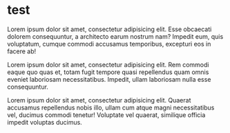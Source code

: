 # test

Lorem ipsum dolor sit amet, consectetur adipisicing elit. Esse obcaecati dolorem consequuntur, a architecto earum nostrum nam? Impedit eum, quis voluptatum, cumque commodi accusamus temporibus, excepturi eos in facere ab!

Lorem ipsum dolor sit amet, consectetur adipisicing elit. Rem commodi eaque quo quas et, totam fugit tempore quasi repellendus quam omnis eveniet laboriosam necessitatibus. Impedit, ullam laboriosam nulla esse consequuntur.

Lorem ipsum dolor sit amet, consectetur adipisicing elit. Quaerat accusamus repellendus nobis illo, ullam cum atque magni necessitatibus vel, ducimus commodi tenetur! Voluptate vel quaerat, similique officia impedit voluptas ducimus.

